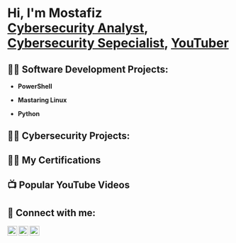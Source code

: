 <h1>Hi, I'm Mostafiz <br/><a href="#">Cybersecurity Analyst</a>, <a href="https://www.linkedin.com/in/mostafizur-rahman-552ba315b/">Cybersecurity Sepecialist</a>, <a href="https://www.youtube.com/@CyberTrend360">YouTuber</a></h1>

<h2>👨‍💻 Software Development Projects:</h2>

- <b>PowerShell</b>

- <b>Mastaring Linux</b>
  
- <b>Python</b>

<h2>👨‍💻 Cybersecurity Projects:</h2>



<h2>👨‍💻 My Certifications</h2>


  
<h2>📺 Popular YouTube Videos</h2>

<h2> 🤳 Connect with me:</h2>

[<img align="left" alt="Mostafiz | LinkedIn" width="22px" src="https://cdn.jsdelivr.net/npm/simple-icons@v3/icons/linkedin.svg" />][linkedin]
[<img align="left" alt="Mostafiz | Facebook" width="22px" src="https://cdn.jsdelivr.net/npm/simple-icons@3.13.0/icons/facebook.svg" />][Facebook]
[<img align="left" alt="Mostafiz | YouTube" width="22px" src="https://cdn.jsdelivr.net/npm/simple-icons@v3/icons/youtube.svg" />][youtube]

[Facebook]: https://www.facebook.com/mostafizurrahaman.kuka/
[linkedin]: https://www.linkedin.com/in/mostafizur-rahman-552ba315b/
[youtube]: https://www.youtube.com/@CyberTrend360/

<!--
**Engr-Mostafiz/Engr-Mostafiz** is a ✨ _special_ ✨ repository because its `README.md` (this file) appears on your GitHub profile.

Here are some ideas to get you started:

- 🔭 I’m currently working on ...
- 🌱 I’m currently learning ...
- 👯 I’m looking to collaborate on ...
- 🤔 I’m looking for help with ...
- 💬 Ask me about ...
- 📫 How to reach me: ...
- 😄 Pronouns: ...
- ⚡ Fun fact: ...
-->
